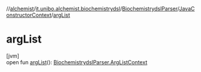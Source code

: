 //[alchemist](../../../../index.md)/[it.unibo.alchemist.biochemistrydsl](../../index.md)/[BiochemistrydslParser](../index.md)/[JavaConstructorContext](index.md)/[argList](arg-list.md)

# argList

[jvm]\
open fun [argList](arg-list.md)(): [BiochemistrydslParser.ArgListContext](../-arg-list-context/index.md)
